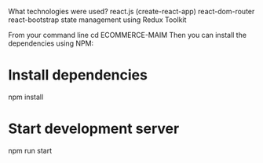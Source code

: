 What technologies were used?
react.js (create-react-app)
react-dom-router
react-bootstrap
state management using Redux Toolkit

From your command line
cd ECOMMERCE-MAIM
Then you can install the dependencies using NPM:
# Install dependencies
npm install

# Start development server
npm run start
